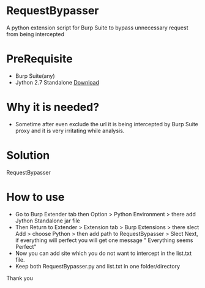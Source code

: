 RequestBypasser
================================================================================================

A python extension script for Burp Suite to bypass unnecessary request from being intercepted

# PreRequisite

* Burp Suite(any)
* Jython 2.7 Standalone [Download](http://search.maven.org/remotecontent?filepath=org/python/jython-standalone/2.7.0/jython-standalone-2.7.0.jar)

# Why it is needed?

* Sometime after even exclude the url it is being intercepted by Burp Suite proxy and it is very irritating while analysis.

# Solution

RequestBypasser

# How to use 

* Go to Burp Extender tab then Option > Python Environment > there add Jython Standalone jar file
* Then Return to Extender > Extension tab > Burp Extensions > there slect Add > choose Python > then add path to RequestBypasser > Slect Next, if everything will perfect you will get one message " Everything seems Perfect"
* Now you can add site which you do not want to intercept in the list.txt file.
* Keep  both RequestBypasser.py and list.txt in one folder/directory



Thank you


